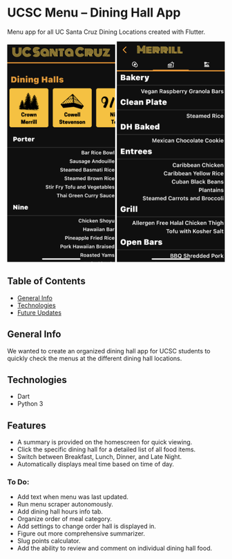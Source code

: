 # UCSC Menu – Dining Hall App

Menu app for all UC Santa Cruz Dining Locations created with Flutter.

<img src="./images/homescreen.PNG" alt="Homescreen" width="250"/> <img src="./images/merrill.PNG" alt="Merrill" width="250"/>

## Table of Contents
* [General Info](#general-info)
* [Technologies](#technologies)
* [Future Updates](#features)

## General Info

We wanted to create an organized dining hall app for UCSC students to quickly check the menus at the different dining hall locations.

## Technologies

* Dart
* Python 3

## Features
* A summary is provided on the homescreen for quick viewing.
* Click the specific dining hall for a detailed list of all food items.
* Switch between Breakfast, Lunch, Dinner, and Late Night.
* Automatically displays meal time based on time of day.

### To Do:
* Add text when menu was last updated.
* Run menu scraper autonomously.
* Add dining hall hours info tab.
* Organize order of meal category.
* Add settings to change order hall is displayed in.
* Figure out more comprehensive summarizer.
* Slug points calculator.
* Add the ability to review and comment on individual dining hall food.
